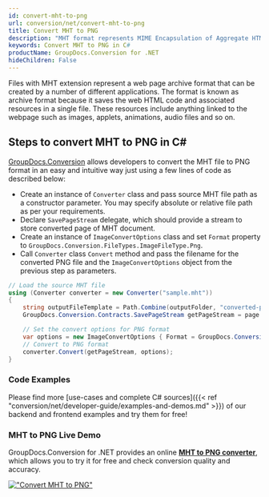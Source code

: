 ```yaml
---
id: convert-mht-to-png
url: conversion/net/convert-mht-to-png
title: Convert MHT to PNG
description: "MHT format represents MIME Encapsulation of Aggregate HTML with .mht extension. Learn how to convert MHT to PNG file programmatically in C# language using GroupDocs.Conversion for .NET library."
keywords: Convert MHT to PNG in C#
productName: GroupDocs.Conversion for .NET
hideChildren: False
---
```


Files with MHT extension represent a web page archive format that can be created by a number of different applications. The format is known as archive format because it saves the web HTML code and associated resources in a single file. These resources include anything linked to the webpage such as images, applets, animations, audio files and so on.

## Steps to convert MHT to PNG in C#

[GroupDocs.Conversion](https://products.groupdocs.com/conversion/net) allows developers to convert the MHT file to PNG format in an easy and intuitive way just using a few lines of code as described below:

* Create an instance of `Converter` class and pass source MHT file path as a constructor parameter. You may specify absolute or relative file path as per your requirements. 
* Declare `SavePageStream` delegate, which should provide a stream to store converted page of MHT document.
* Create an instance of `ImageConvertOptions` class and set `Format` property to `GroupDocs.Conversion.FileTypes.ImageFileType.Png`.
* Call `Converter` class `Convert` method and pass the filename for the converted PNG file and the `ImageConvertOptions` object from the previous step as parameters.

```csharp
// Load the source MHT file
using (Converter converter = new Converter("sample.mht"))
{
    string outputFileTemplate = Path.Combine(outputFolder, "converted-page-{0}.png");
    GroupDocs.Conversion.Contracts.SavePageStream getPageStream = page => new FileStream(string.Format(outputFileTemplate, page), FileMode.Create);

    // Set the convert options for PNG format
    var options = new ImageConvertOptions { Format = GroupDocs.Conversion.FileTypes.ImageFileType.Png };   
    // Convert to PNG format
    converter.Convert(getPageStream, options);
}
```

### Code Examples

Please find more [use-cases and complete C# sources]({{< ref "conversion/net/developer-guide/examples-and-demos.md" >}}) of our backend and frontend examples and try them for free!

### MHT to PNG Live Demo

GroupDocs.Conversion for .NET provides an online [**MHT to PNG converter**](https://products.groupdocs.app/conversion/mht-to-png), which allows you to try it for free and check conversion quality and accuracy.

[!["Convert MHT to PNG"](conversion/net/images/convert-to-png/convert-mht-to-png.png)](https://products.groupdocs.app/conversion/mht-to-png)